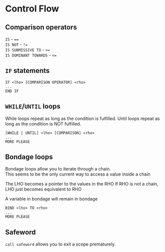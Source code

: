 # Control Flow
## Comparison operators
`IS` - `==`  
`IS NOT` - `!=`  
`IS SUBMISSIVE TO` - `>=`  
`IS DOMINANT TOWARDS` - `<=`  

## `IF` statements
    IF <lho> [COMPARISON OPERATOR] <rho>
    ...
    END IF

## `WHILE`/`UNTIL` loops
While loops repeat as long as the condition is fulfilled.
Until loops repeat as long as the condition is NOT fulfilled.

    [WHILE | UNTIL] <lho> [COMPARISON] <rho>
    ...
    MORE PLEASE

## Bondage loops
Bondage loops allow you to iterate through a chain.  
This seems to be the only current way to access a value
inside a chain

The LHO becomes a pointer to the values in the RHO
If RHO is not a chain, LHO just becomes equivalent
to RHO

A variable in bondage will remain in bondage

    BIND <lho> TO <rho>
    ...
    MORE PLEASE

## Safeword
`call safeword` allows you to exit a scope prematurely.  

